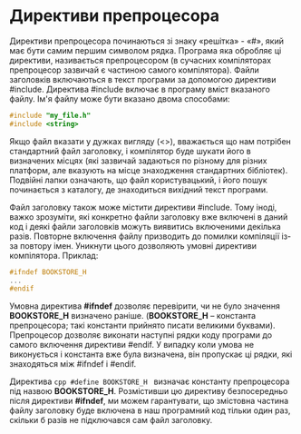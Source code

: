 # Директиви препроцесора

Директиви препроцесора починаються зі знаку «решітка» - «#», який має бути самим першим символом рядка. Програма яка обробляє ці директиви, називається препроцесором (в сучасних компіляторах препроцесор зазвичай є частиною самого компілятора). 
Файли заголовків включаються в текст програми за допомогою директиви #include. 
Директива #include включає в програму вміст вказаного файлу. Ім'я файлу може бути вказано двома способами:

```cpp
#include "my_file.h"
#include <string> 
```

Якщо файл вказати у дужках вигляду (<>), вважається що нам потрібен стандартний файл заголовку, і компілятор буде шукати його в визначених місцях (які зазвичай задаються по різному для різних платформ, але вказують на місце знаходження стандартних бібліотек). Подвійні лапки означають, що файл користувацький, і його пошук починається з каталогу, де знаходиться вихідний текст програми.

Файл заголовку також може містити директиви #include. Тому іноді, важко зрозуміти, які конкретно файли заголовку вже включені в даний код і деякі файли заголовків можуть виявитись включеними декілька разів. Повторне включення файлу призводить до помилки компіляції із-за повтору імен. Уникнути цього дозволяють умовні директиви компілятора. Приклад:

```cpp
#ifndef BOOKSTORE_H
...
#endif
```

Умовна директива **#ifndef** дозволяє перевірити, чи не було значення **BOOKSTORE_H** визначено раніше. (**BOOKSTORE_H** – константа препроцесора; такі константи прийнято писати великими буквами). Препроцесор дозволяє виконати наступні рядки коду програми до самого включення директиви #endif. У випадку коли умова не виконується і константа вже була визначена, він пропускає ці рядки, які знаходяться між #ifndef і #endif.

Директива `cpp #define BOOKSTORE_H ` визначає константу препроцесора під назвою **BOOKSTORE_H**. Розмістивши цю директиву безпосередньо після директиви **#ifndef**, ми можем гарантувати, що змістовна частина файлу заголовку буде включена в наш програмний код тільки один раз, скільки б разів не підключався сам файл заголовку.


